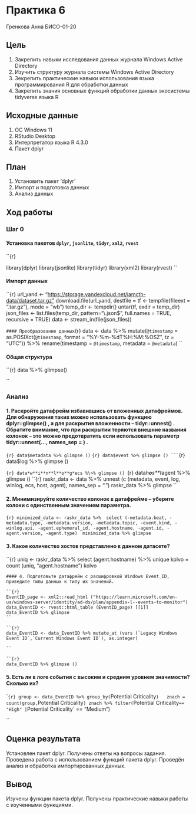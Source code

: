 Практика 6
================
Гренкова Анна БИСО-01-20

## Цель

1.  Закрепить навыки исследования данных журнала Windows Active
    Directory
2.  Изучить структуру журнала системы Windows Active Directory
3.  Зекрепить практические навыки использования языка программирования R
    для обработки данных
4.  Закрепить знания основных функций обработки данных экосистемы
    tidyverse языка R

## Исходные данные

1.  ОС Windows 11
2.  RStudio Desktop
3.  Интерпретатор языка R 4.3.0
4.  Пакет dplyr

## План

1.  Установить пакет ‘dplyr’
2.  Импорт и подготовка данных
3.  Анализ данных

## Ход работы

### Шаг 0

#### Установка пакетов `dplyr`, `jsonlite`, `tidyr`, `xml2`, `rvest`

\`\`{r}

library(dplyr) library(jsonlite) library(tidyr) library(xml2)
library(rvest) \`\`

#### Импорт данных

\`\`{r} url_yand \<-
“https://storage.yandexcloud.net/iamcth-data/dataset.tar.gz”
download.file(url_yand, destfile = tf \<- tempfile(fileext = “.tar.gz”),
mode = “wb”) temp_dir \<- tempdir() untar(tf, exdir = temp_dir)
json_files \<- list.files(temp_dir, pattern=“\\.json$”, full.names =
TRUE, recursive = TRUE) data \<- stream_in(file(json_files))

`#### Преобразование данных`{r} data \<- data %\>% mutate(`@timestamp` =
as.POSIXct(`@timestamp`, format = “%Y-%m-%dT%H:%M:%OSZ”, tz = “UTC”))
%\>% rename(timestamp = `@timestamp`, metadata = `@metadata`) \`\`

#### Общая структура

\`\`{r} data %\>% glimpse()

\`\`

### Анализ

#### 1. Раскройте датафрейм избавившись от вложенных датафреймов. Для обнаружения таких можно использовать функцию dplyr::glimpse() , а для раскрытия вложенности – tidyr::unnest() . Обратите внимание, что при раскрытии теряются внешние названия колонок – это можно предотвратить если использовать параметр tidyr::unnest(…, names_sep = ) .

`{r} data$metadata %>% glimpse ()`
```` {r} data$event %>% glimpse () ``` ````{r} data$log %\>% glimpse ()

``{r} data*w**i**n**l**o**g*ecs %\>% glimpse () ``{r}
data*h**o**s**t*agent %\>% glimpse () ``{r} raskr_data \<- data %\>%
unnest (c (metadata, event, log, winlog, ecs, host, agent), names_sep =
“.”) raskr_data %\>% glimpse \`\`

#### 2. Минимизируйте количество колонок в датафрейме – уберите колоки с единственным значением параметра.

`{r} minimized_data <- raskr_data %>%  select (-metadata.beat, -metadata.type, -metadata.version, -metadata.topic, -event.kind, -winlog.api, -agent.ephemeral_id, -agent.hostname, -agent.id, -agent.version, -agent.type)  minimized_data %>% glimpse`

#### 3. Какое количество хостов представлено в данном датасете?

\`\`{r} uniq \<- raskr_data %\>% select (agent.hostname) %\>% unique
kolvo = count (uniq, “agent.hostname”) kolvo


    #### 4. Подготовьте датафрейм с расшифровкой Windows Event_ID, приведите типы данных к типу их значений.

    ``{r}
    EventID_page <- xml2::read_html ("https://learn.microsoft.com/en-us/windows-server/identity/ad-ds/plan/appendix-l--events-to-monitor")
    data_EventID <- rvest::html_table (EventID_page) [[1]]
    data_EventID %>% glimpse
    ``

    ``{r}
    data_EventID <- data_EventID %>% mutate_at (vars (`Legacy Windows Event ID`,`Current Windows Event ID`), as.integer) 

    ``

    ``{r}
    data_EventID %>% glimpse ()

#### 5. Есть ли в логе события с высоким и средним уровнем значимости? Сколько их?

\``{r} group <- data_EventID %>% group_by(`Potential
Criticality`)   znach = count(group,`Potential
Criticality`) znach %>% filter(`Potential
Criticality`== "High" |`Potential Criticality\` == “Medium”)

\`\`

## Оценка результата

Установлен пакет dplyr. Получены ответы на вопросы задания. Проведена
работа с использованием функций пакета dplyr. Проведён анализ и
обработка импортированных данных.

## Вывод

Изучены функции пакета dplyr. Получены практические навыки работы с
изученными функциями.
